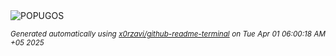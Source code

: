 <div align="justify">
<picture>
    <source media="(prefers-color-scheme: dark)" srcset="https://i.ibb.co/7t7Dv2F2/output-gif.gif">
    <source media="(prefers-color-scheme: light)" srcset="https://i.ibb.co/7t7Dv2F2/output-gif.gif">
    <img alt="POPUGOS" src="https://i.ibb.co/7t7Dv2F2/output-gif.gif">
</picture>

<sub><i>Generated automatically using [x0rzavi/github-readme-terminal](https://github.com/x0rzavi/github-readme-terminal) on Tue Apr 01 06:00:18 AM +05 2025</i></sub>
</div>